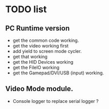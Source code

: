 # TODO list

## PC Runtime version
- get the common code working.
- get the video working first 
- add yield to screen mode cycler.
- get that working
- get the HID Devices working
- get the FileIO working
- get the Gamepad/DVI/USB (input) working.

## Video Mode module.
- Console logger to replace serial logger ?


